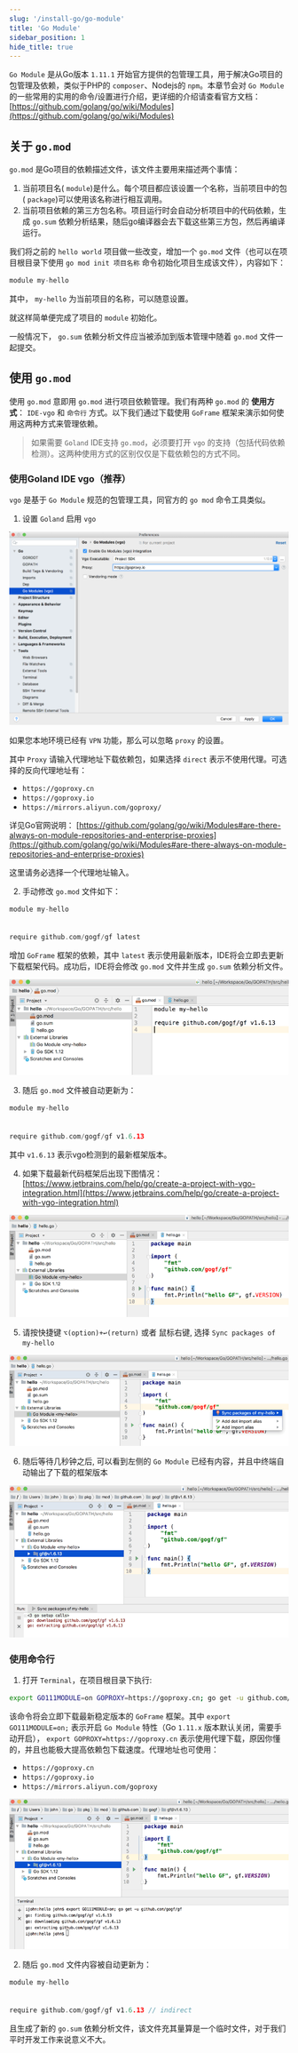 ```yaml
---
slug: '/install-go/go-module'
title: 'Go Module'
sidebar_position: 1
hide_title: true
---
```


`Go Module` 是从Go版本 `1.11.1` 开始官方提供的包管理工具，用于解决Go项目的包管理及依赖，类似于PHP的 `composer`、Nodejs的 `npm`。本章节会对 `Go Module` 的一些常用的实用的命令/设置进行介绍，更详细的介绍请查看官方文档： [https://github.com/golang/go/wiki/Modules](https://github.com/golang/go/wiki/Modules)

## 关于 `go.mod`

`go.mod` 是Go项目的依赖描述文件，该文件主要用来描述两个事情：

1. 当前项目名( `module`)是什么。每个项目都应该设置一个名称，当前项目中的包( `package`)可以使用该名称进行相互调用。
2. 当前项目依赖的第三方包名称。项目运行时会自动分析项目中的代码依赖，生成 `go.sum` 依赖分析结果，随后go编译器会去下载这些第三方包，然后再编译运行。

我们将之前的 `hello world` 项目做一些改变，增加一个 `go.mod` 文件（也可以在项目根目录下使用 `go mod init 项目名称` 命令初始化项目生成该文件），内容如下：

```go
module my-hello
```

其中， `my-hello` 为当前项目的名称，可以随意设置。

就这样简单便完成了项目的 `module` 初始化。

一般情况下， `go.sum` 依赖分析文件应当被添加到版本管理中随着 `go.mod` 文件一起提交。

## 使用 `go.mod`

使用 `go.mod` 意即用 `go.mod` 进行项目依赖管理。我们有两种 `go.mod` 的 **使用方式**： `IDE-vgo` 和 `命令行` 方式。以下我们通过下载使用 `GoFrame` 框架来演示如何使用这两种方式来管理依赖。

> 如果需要 `Goland` IDE支持 `go.mod`，必须要打开 `vgo` 的支持（包括代码依赖检测）。这两种使用方式的区别仅仅是下载依赖包的方式不同。

### 使用Goland IDE vgo（推荐）

`vgo` 是基于 `Go Module` 规范的包管理工具，同官方的 `go mod` 命令工具类似。

1. 设置 `Goland` 启用 `vgo`

![](/markdown/f3f9552ca0703fb4e88ae2958b58815c.png)

如果您本地环境已经有 `VPN` 功能，那么可以忽略 `proxy` 的设置。

其中 `Proxy` 请输入代理地址下载依赖包，如果选择 `direct` 表示不使用代理。可选择的反向代理地址有：


   - `https://goproxy.cn`
   - `https://goproxy.io`
   - `https://mirrors.aliyun.com/goproxy/`

详见Go官网说明： [https://github.com/golang/go/wiki/Modules#are-there-always-on-module-repositories-and-enterprise-proxies](https://github.com/golang/go/wiki/Modules#are-there-always-on-module-repositories-and-enterprise-proxies)

这里请务必选择一个代理地址输入。

2. 手动修改 `go.mod` 文件如下：

```go
module my-hello


require github.com/gogf/gf latest
```

增加 `GoFrame` 框架的依赖，其中 `latest` 表示使用最新版本，IDE将会立即去更新下载框架代码。成功后，IDE将会修改 `go.mod` 文件并生成 `go.sum` 依赖分析文件。

![](/markdown/cb698537b6d68707fb4c1284530d9f90.png)

3. 随后 `go.mod` 文件被自动更新为：

```go
module my-hello


require github.com/gogf/gf v1.6.13
```

其中 `v1.6.13` 表示vgo检测到的最新框架版本。

4. 如果下载最新代码框架后出现下图情况： [https://www.jetbrains.com/help/go/create-a-project-with-vgo-integration.html](https://www.jetbrains.com/help/go/create-a-project-with-vgo-integration.html)

![](/markdown/6c6bad791c9e0eee3c740f9cda0ea5c4.png)

5. 请按快捷键 `⌥(option)+↩(return)` 或者 鼠标右键, 选择 `Sync packages of my-hello`

![](/markdown/cf02717043547f5e1bf0a14b31d40b1c.png)

6. 随后等待几秒钟之后, 可以看到左侧的 `Go Module` 已经有内容，并且中终端自动输出了下载的框架版本

![](/markdown/955367cd46f617411d664c5baa8af9ce.png)


### 使用命令行

1. 打开 `Terminal`，在项目根目录下执行:

```bash
export GO111MODULE=on GOPROXY=https://goproxy.cn; go get -u github.com/gogf/gf
```

该命令将会立即下载最新稳定版本的 `GoFrame` 框架。其中 `export GO111MODULE=on;` 表示开启 `Go Module` 特性（Go `1.11.x` 版本默认关闭，需要手动开启）， `export GOPROXY=https://goproxy.cn` 表示使用代理下载，原因你懂的，并且也能极大提高依赖包下载速度。代理地址也可使用：


   - `https://goproxy.cn`
   - `https://goproxy.io`
   - `https://mirrors.aliyun.com/goproxy`

![](/markdown/2274104a3ec3a6d2ac7ea35ad374c85c.png)

2. 随后 `go.mod` 文件内容被自动更新为：

```go
module my-hello


require github.com/gogf/gf v1.6.13 // indirect
```

且生成了新的 `go.sum` 依赖分析文件，该文件充其量算是一个临时文件，对于我们平时开发工作来说意义不大。


